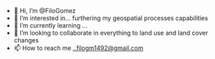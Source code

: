 - 👋 Hi, I’m @FiloGomez
- 👀 I’m interested in... furthering my geospatial processes capabilities
- 🌱 I’m currently learning ...
- 💞️ I’m looking to collaborate in everything to land use and land cover changes
- 📫 How to reach me ..filogm1492@gmail.com

<!---
FiloGomez/FiloGomez is a ✨ special ✨ repository because its `README.md` (this file) appears on your GitHub profile.
You can click the Preview link to take a look at your changes.
--->
